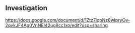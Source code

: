 ## Investigation
https://docs.google.com/document/d/1Ztz7lqoNz6wlpryOv-2qvkJF4Ag0VnNEI42ug8cc1xo/edit?usp=sharing
